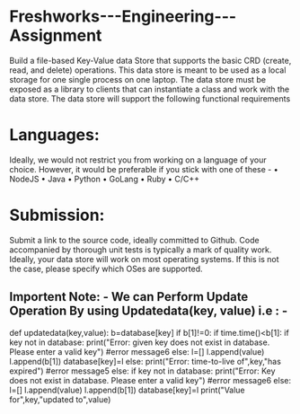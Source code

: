 # Freshworks---Engineering---Assignment


Build a file-based Key-Value data Store that supports the basic CRD (create, read, and delete) operations. This data store is meant to be used as a local storage for one single process on one laptop. The data store must be exposed as a library to clients that can instantiate a class and work
with the data store. The data store will support the following functional requirements

# Languages:
Ideally, we would not restrict you from working on a language of your choice. However, it would be preferable if you stick with one of these -
• NodeJS
• Java
• Python
• GoLang
• Ruby
• C/C++
# Submission:
Submit a link to the source code, ideally committed to Github.
Code accompanied by thorough unit tests is typically a mark of quality work.
Ideally, your data store will work on most operating systems. If this is not the case, please specify which OSes are supported.







## Importent Note: - We can Perform Update Operation By using Updatedata(key, value)    i.e : -

def updatedata(key,value):
    b=database[key]
    if b[1]!=0:
        if time.time()<b[1]:
            if key not in database:
                print("Error: given key does not exist in database. Please enter a valid key") #error message6
            else:
                l=[]
                l.append(value)
                l.append(b[1])
                database[key]=l
        else:
            print("Error: time-to-live of",key,"has expired") #error message5
    else:
        if key not in database:
            print("Error: Key does not exist in database. Please enter a valid key") #error message6
        else:
            l=[]
            l.append(value)
            l.append(b[1])
            database[key]=l
            print("Value for",key,"updated to",value)
